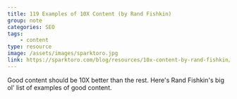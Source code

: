 ```yaml
---
title: 119 Examples of 10X Content (by Rand Fishkin)
group: note
categories: SEO
tags:
    - content
type: resource
image: /assets/images/sparktoro.jpg
link: https://sparktoro.com/blog/resources/10x-content-by-rand-fishkin/
---
```

Good content should be 10X better than the rest.  Here's Rand Fishkin's big ol' list of examples of good content.

